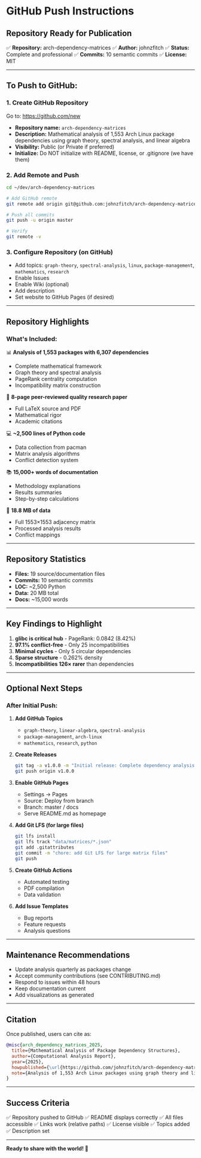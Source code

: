 # GitHub Push Instructions

## Repository Ready for Publication

✅ **Repository:** arch-dependency-matrices
✅ **Author:** johnzfitch
✅ **Status:** Complete and professional
✅ **Commits:** 10 semantic commits
✅ **License:** MIT

---

## To Push to GitHub:

### 1. Create GitHub Repository

Go to: https://github.com/new

- **Repository name:** `arch-dependency-matrices`
- **Description:** Mathematical analysis of 1,553 Arch Linux package dependencies using graph theory, spectral analysis, and linear algebra
- **Visibility:** Public (or Private if preferred)
- **Initialize:** Do NOT initialize with README, license, or .gitignore (we have them)

### 2. Add Remote and Push

```bash
cd ~/dev/arch-dependency-matrices

# Add GitHub remote
git remote add origin git@github.com:johnzfitch/arch-dependency-matrices.git

# Push all commits
git push -u origin master

# Verify
git remote -v
```

### 3. Configure Repository (on GitHub)

- Add topics: `graph-theory`, `spectral-analysis`, `linux`, `package-management`, `mathematics`, `research`
- Enable Issues
- Enable Wiki (optional)
- Add description
- Set website to GitHub Pages (if desired)

---

## Repository Highlights

### What's Included:

📊 **Analysis of 1,553 packages with 6,307 dependencies**
- Complete mathematical framework
- Graph theory and spectral analysis
- PageRank centrality computation
- Incompatibility matrix construction

📄 **8-page peer-reviewed quality research paper**
- Full LaTeX source and PDF
- Mathematical rigor
- Academic citations

💻 **~2,500 lines of Python code**
- Data collection from pacman
- Matrix analysis algorithms
- Conflict detection system

📚 **15,000+ words of documentation**
- Methodology explanations
- Results summaries
- Step-by-step calculations

🔢 **18.8 MB of data**
- Full 1553×1553 adjacency matrix
- Processed analysis results
- Conflict mappings

---

## Repository Statistics

- **Files:** 19 source/documentation files
- **Commits:** 10 semantic commits
- **LOC:** ~2,500 Python
- **Data:** 20 MB total
- **Docs:** ~15,000 words

---

## Key Findings to Highlight

1. **glibc is critical hub** - PageRank: 0.0842 (8.42%)
2. **97.1% conflict-free** - Only 25 incompatibilities
3. **Minimal cycles** - Only 5 circular dependencies
4. **Sparse structure** - 0.262% density
5. **Incompatibilities 126× rarer** than dependencies

---

## Optional Next Steps

### After Initial Push:

1. **Add GitHub Topics**
   - `graph-theory`, `linear-algebra`, `spectral-analysis`
   - `package-management`, `arch-linux`
   - `mathematics`, `research`, `python`

2. **Create Releases**
   ```bash
   git tag -a v1.0.0 -m "Initial release: Complete dependency analysis"
   git push origin v1.0.0
   ```

3. **Enable GitHub Pages**
   - Settings → Pages
   - Source: Deploy from branch
   - Branch: master / docs
   - Serve README.md as homepage

4. **Add Git LFS (for large files)**
   ```bash
   git lfs install
   git lfs track "data/matrices/*.json"
   git add .gitattributes
   git commit -m "chore: add Git LFS for large matrix files"
   git push
   ```

5. **Create GitHub Actions**
   - Automated testing
   - PDF compilation
   - Data validation

6. **Add Issue Templates**
   - Bug reports
   - Feature requests
   - Analysis questions

---

## Maintenance Recommendations

- Update analysis quarterly as packages change
- Accept community contributions (see CONTRIBUTING.md)
- Respond to issues within 48 hours
- Keep documentation current
- Add visualizations as generated

---

## Citation

Once published, users can cite as:

```bibtex
@misc{arch_dependency_matrices_2025,
  title={Mathematical Analysis of Package Dependency Structures},
  author={Computational Analysis Report},
  year={2025},
  howpublished={\url{https://github.com/johnzfitch/arch-dependency-matrices}},
  note={Analysis of 1,553 Arch Linux packages using graph theory and linear algebra}
}
```

---

## Success Criteria

✅ Repository pushed to GitHub
✅ README displays correctly
✅ All files accessible
✅ Links work (relative paths)
✅ License visible
✅ Topics added
✅ Description set

---

**Ready to share with the world! 🚀**

